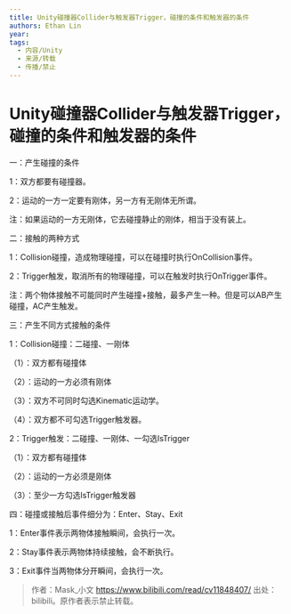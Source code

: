 ```yaml
---
title: Unity碰撞器Collider与触发器Trigger，碰撞的条件和触发器的条件
authors: Ethan Lin
year:
tags:
  - 内容/Unity 
  - 来源/转载 
  - 传播/禁止 
---
```



# Unity碰撞器Collider与触发器Trigger，碰撞的条件和触发器的条件







一：产生碰撞的条件

1：双方都要有碰撞器。

2：运动的一方一定要有刚体，另一方有无刚体无所谓。

注：如果运动的一方无刚体，它去碰撞静止的刚体，相当于没有装上。



二：接触的两种方式

1：Collision碰撞，造成物理碰撞，可以在碰撞时执行OnCollision事件。

2：Trigger触发，取消所有的物理碰撞，可以在触发时执行OnTrigger事件。

注：两个物体接触不可能同时产生碰撞+接触，最多产生一种。但是可以AB产生碰撞，AC产生触发。



三：产生不同方式接触的条件

1：Collision碰撞：二碰撞、一刚体

（1）：双方都有碰撞体

（2）：运动的一方必须有刚体

（3）：双方不可同时勾选Kinematic运动学。

（4）：双方都不可勾选Trigger触发器。

2：Trigger触发：二碰撞、一刚体、一勾选IsTrigger

（1）：双方都有碰撞体

（2）：运动的一方必须是刚体

（3）：至少一方勾选IsTrigger触发器



四：碰撞或接触后事件细分为：Enter、Stay、Exit

1：Enter事件表示两物体接触瞬间，会执行一次。

2：Stay事件表示两物体持续接触，会不断执行。

3：Exit事件当两物体分开瞬间，会执行一次。

>  作者：Mask_小文 https://www.bilibili.com/read/cv11848407/ 出处：bilibili。原作者表示禁止转载。

